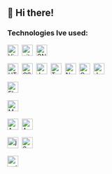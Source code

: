 ## 👋 Hi there!

### Technologies Ive used:
<img src="https://img.shields.io/badge/VS%20Code-282C34?logo=visual-studio-code&logoColor=007ACC" alt="Visual Studio Code logo" title="Visual Studio Code" height="25" />&nbsp;
<img src="https://img.shields.io/badge/git-282C34?logo=git&logoColor=F05032" alt="git logo" title="git" height="25" />&nbsp;
<img src="https://img.shields.io/badge/GNUBash-282C34?logo=gnubash&logoColor=white" alt="GNUBash logo" title="GNUBash" height="25" />&nbsp;

<img src="https://img.shields.io/badge/HTML5-282C34?logo=html5&logoColor=E34F26" alt="HTML5 logo" title="HTML5" height="25" />&nbsp;
<img src="https://img.shields.io/badge/CSS3-282C34?logo=css3&logoColor=1572B6" alt="CSS3 logo" title="CSS3" height="25" />&nbsp;
<img src="https://img.shields.io/badge/JavaScript-282C34?logo=javascript&logoColor=F7DF1E" alt="JavaScript logo" title="JavaScript" height="25" />&nbsp;
<img src="https://img.shields.io/badge/TypeScript-282C34?logo=typescript&logoColor=3178C6" alt="TypeScript logo" title="TypeScript" height="25" />&nbsp;
<img src="https://img.shields.io/badge/Node.js-282C34?logo=node.js&logoColor=339933" alt="Node.js logo" title="Node.js" height="25" />&nbsp;
<img src="https://img.shields.io/badge/GraphQL-282C34?logo=graphql&logoColor=E10098" alt="GraphQL logo" title="GraphQL" height="25" />&nbsp;
<img src="https://img.shields.io/badge/Jest-282C34?logo=jest&logoColor=C21325" alt="Jest logo" title="Jest" height="25" />&nbsp;

<img src="https://img.shields.io/badge/Flutter-282C34?logo=flutter&logoColor=02569B" alt="Flutter logo" title="Flutter" height="25" />&nbsp;

<img src="https://img.shields.io/badge/MongoDB-282C34?logo=mongodb&logoColor=47A248" alt="MongoDB logo" title="MongoDB" height="25" />&nbsp;

<img src="https://img.shields.io/badge/AWS Lambda-282C34?logo=Amazonaws&logoColor=orange" alt="AmazonLambda logo" title="AmazonLambda" height="25" />&nbsp;
<img src="https://img.shields.io/badge/AWS S3-282C34?logo=AmazonS3&logoColor=orange" alt="Amazon s3 logo" title="Amazons3" height="25" />&nbsp;

<img src="https://img.shields.io/badge/Java-282C34?logo=java" alt="java logo" title="java logo" height="25" />&nbsp;
<img src="https://img.shields.io/badge/Spring Boot-282C34?logo=springboot" alt="Spring Boot logo" height="25" /><br>

<img src="https://img.shields.io/badge/Python-282C34?logo=python&logoColor=yellow" alt="python logo" title="python" height="25" />&nbsp;
